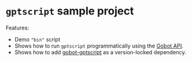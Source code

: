 # `gptscript` sample project

Features:

- Demo `"bin"` script
- Shows how to run `gptscript` programmatically using the [Gobot API](https://github.com/benallfree/gobot/tree/v1.0.0-alpha.37/docs/readme.md).
- Shows how to add [gobot-gptscript](https://www.npmjs.com/package/gobot-gptscript) as a version-locked dependency.
